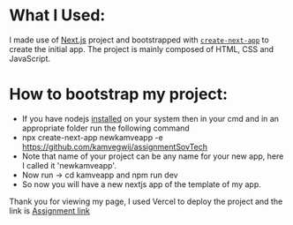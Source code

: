 # What I Used:
I made use of [Next.js](https://nextjs.org/) project and bootstrapped with [`create-next-app`](https://github.com/vercel/next.js/tree/canary/packages/create-next-app) to create the initial app.
The project is mainly composed of HTML, CSS and JavaScript.

# How to bootstrap my project:
- If you have nodejs [installed](https://nodejs.org/en/) on your system then in your cmd and in an appropriate folder run the following command
- npx create-next-app newkamveapp -e https://github.com/kamvegwij/assignmentSovTech
- Note that name of your project can be any name for your new app, here I called it 'newkamveapp'.
- Now run -> cd kamveapp and npm run dev
- So now you will have a new nextjs app of the template of my app.


Thank you for viewing my page, 
I used Vercel to deploy the project and the link is 
[Assignment link](https://assignment-sov-tech-auy2vtbfy-kamvegwij.vercel.app/)
